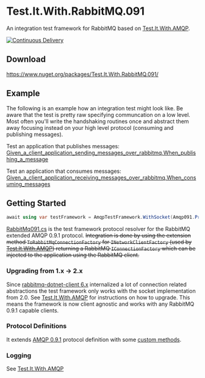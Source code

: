 # Test.It.With.RabbitMQ.091
An integration test framework for RabbitMQ based on [Test.It.With.AMQP](https://github.com/Fresa/Test.It.With.AMQP).

[![Continuous Delivery](https://github.com/Fresa/Test.It.With.RabbitMQ.091/actions/workflows/ci.yml/badge.svg)](https://github.com/Fresa/Test.It.With.RabbitMQ.091/actions/workflows/ci.yml)

## Download
https://www.nuget.org/packages/Test.It.With.RabbitMQ.091/

## Example
The following is an example how an integration test might look like. Be aware that the test is pretty raw specifying communcation on a low level. Most often you'll write the handshaking routines once and abstract them away focusing instead on your high level protocol (consuming and publishing messages).

Test an application that publishes messages:
[Given_a_client_application_sending_messages_over_rabbitmq.When_publishing_a_message](https://github.com/Fresa/Test.It.With.RabbitMQ.091/blob/master/Tests/Test.It.With.RabbitMQ.091.Integration.Tests/When_publishing_messages.cs)

Test an application that consumes messages:
[Given_a_client_application_receiving_messages_over_rabbitmq.When_consuming_messages](https://github.com/Fresa/Test.It.With.RabbitMQ.091/blob/master/Tests/Test.It.With.RabbitMQ.091.Integration.Tests/When_consuming_messages.cs)

## Getting Started
```c#
await using var testFramework = AmqpTestFramework.WithSocket(Amqp091.Protocol.Amqp091.ProtocolResolver);
```
[RabbitMq091.cs](https://github.com/Fresa/Test.It.With.RabbitMQ.091/blob/master/Test.It.With.RabbitMQ.091/RabbitMq091.cs) is the test framework protocol resolver for the RabbitMQ extended AMQP 0.9.1 protocol. ~~Integration is done by using the extension method `ToRabbitMqConnectionFactory` for `INetworkClientFactory` (used by [Test.It.With.AMQP](https://github.com/Fresa/Test.It.With.AMQP)) returning a RabbitMQ `IConnectionFactory` which can be injected to the application using the RabbitMQ client.~~

### Upgrading from 1.x -> 2.x
Since [rabbitmq-dotnet-client 6.x](https://github.com/rabbitmq/rabbitmq-dotnet-client) internalized a lot of connection related abstractions the test framework only works with the socket implementation from 2.0. See [Test.It.With.AMQP](https://github.com/Fresa/Test.It.With.AMQP) for instructions on how to upgrade. This means the framework is now client agnostic and works with any RabbitMQ 0.9.1 capable clients.

### Protocol Definitions
It extends [AMQP 0.9.1](https://github.com/Fresa/Test.It.With.AMQP.091.Protocol) protocol definition with some [custom methods](https://github.com/Fresa/Test.It.With.RabbitMQ.091/tree/master/Test.It.With.RabbitMQ.091/Methods).

### Logging
See [Test.It.With.AMQP](https://github.com/Fresa/Test.It.With.AMQP#logging)